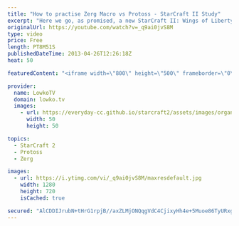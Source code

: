 ```yaml
---
title: "How to practise Zerg Macro vs Protoss - StarCraft II Study"
excerpt: "Here we go, as promised, a new StarCraft II: Wings of Liberty and Heart of the Swarm video for SC2. A lot of people overthink strategy while slipping at macro. In this video I talk about how to practise in ZvP, what to do and what benchmarks (supply) you should be hitting at what time.  This is the second"
originalUrl: https://youtube.com/watch?v=_q9ai0jvS8M
type: video
price: Free
length: PT8M51S
publishedDateTime: 2013-04-26T12:26:18Z
heat: 50

featuredContent: "<iframe width=\"800\" height=\"500\" frameborder=\"0\" src=\"https://www.youtube.com/embed/_q9ai0jvS8M\" allow=\"accelerometer; autoplay; encrypted-media; gyroscope; picture-in-picture\" allowfullscreen></iframe>"

provider:
  name: LowkoTV
  domain: lowko.tv
  images:
    - url: https://everyday-cc.github.io/starcraft2/assets/images/organizations/lowko.tv-50x50.jpg
      width: 50
      height: 50

topics:
  - StarCraft 2
  - Protoss
  - Zerg

images:
  - url: https://i.ytimg.com/vi/_q9ai0jvS8M/maxresdefault.jpg
    width: 1280
    height: 720
    isCached: true

secured: "AlCDDIJrubN+tHrG1rpjB//axZLMjONQqgVdC4CjixyHh4e+5Muoe86TyURxgeBN+b1ZWR8yY4WQvTAnXegACTj3+lkbsYN+KAg3wUjGr2n/YfbrgigJmQvFrShes0kJsOD3V2xOo0F+WIvC6pwhtcDnRjgS2DsVy09ZgOBDMkPQ6hPZaSVONySm08a0SbDnZS6InGVm/bX/lt/XEjFV3eUhf5ISm8Syi4C3nDeR40ZfeysTGtADaG+670QiYz+YTbwJHaWavvSZRV7/FWGwIZP0N42ebHvhbT5gQJ4nuB60xksUNWq/AISuSqAfLRJfLsSucW3/OjhwfsAzK1tZsIEBE18q8+xs5ubemBZwzFBrsmA9ouDfnA2wDRUxg7Lk2HhcN/LT87s32/zwr+4y/uHxkyDYK3K29PRG0XL6sG8=;cxr/DLUrjSjqYF0ojl+wrg=="
---
```


